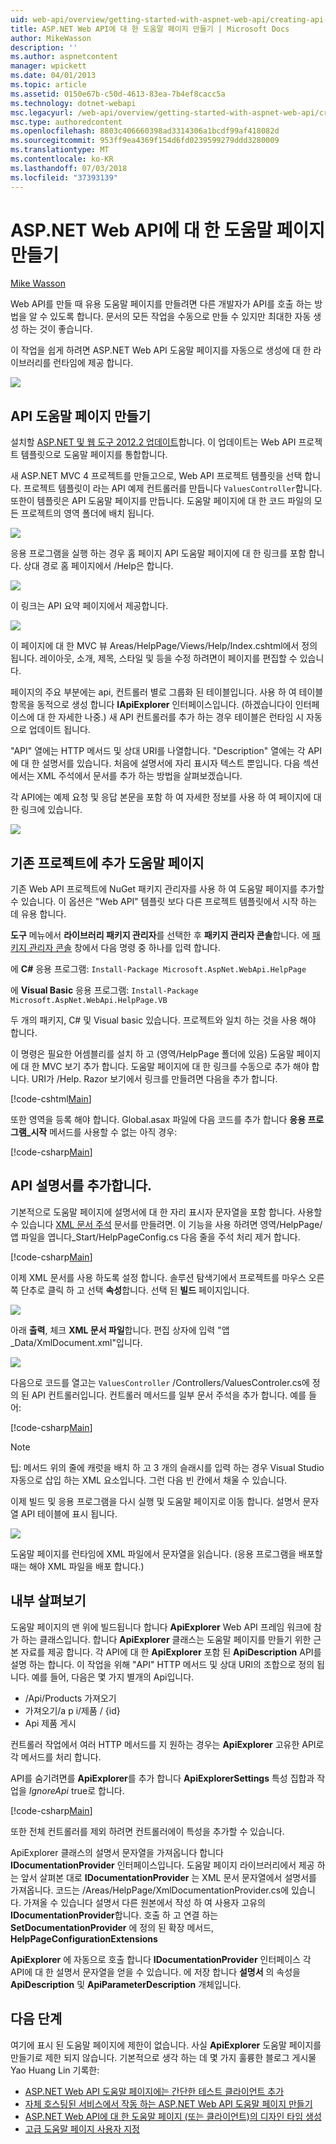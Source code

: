 ```yaml
---
uid: web-api/overview/getting-started-with-aspnet-web-api/creating-api-help-pages
title: ASP.NET Web API에 대 한 도움말 페이지 만들기 | Microsoft Docs
author: MikeWasson
description: ''
ms.author: aspnetcontent
manager: wpickett
ms.date: 04/01/2013
ms.topic: article
ms.assetid: 0150e67b-c50d-4613-83ea-7b4ef8cacc5a
ms.technology: dotnet-webapi
msc.legacyurl: /web-api/overview/getting-started-with-aspnet-web-api/creating-api-help-pages
msc.type: authoredcontent
ms.openlocfilehash: 8803c406660398ad3314306a1bcdf99af418082d
ms.sourcegitcommit: 953ff9ea4369f154d6fd0239599279ddd3280009
ms.translationtype: MT
ms.contentlocale: ko-KR
ms.lasthandoff: 07/03/2018
ms.locfileid: "37393139"
---
```

<a name="creating-help-pages-for-aspnet-web-api"></a>ASP.NET Web API에 대 한 도움말 페이지 만들기
====================
[Mike Wasson](https://github.com/MikeWasson)

Web API를 만들 때 유용 도움말 페이지를 만들려면 다른 개발자가 API를 호출 하는 방법을 알 수 있도록 합니다. 문서의 모든 작업을 수동으로 만들 수 있지만 최대한 자동 생성 하는 것이 좋습니다.

이 작업을 쉽게 하려면 ASP.NET Web API 도움말 페이지를 자동으로 생성에 대 한 라이브러리를 런타임에 제공 합니다.

![](creating-api-help-pages/_static/image1.png)

## <a name="creating-api-help-pages"></a>API 도움말 페이지 만들기

설치할 [ASP.NET 및 웹 도구 2012.2 업데이트](https://go.microsoft.com/fwlink/?LinkId=282650)합니다. 이 업데이트는 Web API 프로젝트 템플릿으로 도움말 페이지를 통합합니다.

새 ASP.NET MVC 4 프로젝트를 만들고으로, Web API 프로젝트 템플릿을 선택 합니다. 프로젝트 템플릿이 라는 API 예제 컨트롤러를 만듭니다 `ValuesController`합니다. 또한이 템플릿은 API 도움말 페이지를 만듭니다. 도움말 페이지에 대 한 코드 파일의 모든 프로젝트의 영역 폴더에 배치 됩니다.

![](creating-api-help-pages/_static/image2.png)

응용 프로그램을 실행 하는 경우 홈 페이지 API 도움말 페이지에 대 한 링크를 포함 합니다. 상대 경로 홈 페이지에서 /Help은 합니다.

![](creating-api-help-pages/_static/image3.png)

이 링크는 API 요약 페이지에서 제공합니다.

![](creating-api-help-pages/_static/image4.png)

이 페이지에 대 한 MVC 뷰 Areas/HelpPage/Views/Help/Index.cshtml에서 정의 됩니다. 레이아웃, 소개, 제목, 스타일 및 등을 수정 하려면이 페이지를 편집할 수 있습니다.

페이지의 주요 부분에는 api, 컨트롤러 별로 그룹화 된 테이블입니다. 사용 하 여 테이블 항목을 동적으로 생성 합니다 **IApiExplorer** 인터페이스입니다. (하겠습니다이 인터페이스에 대 한 자세한 나중.) 새 API 컨트롤러를 추가 하는 경우 테이블은 런타임 시 자동으로 업데이트 됩니다.

"API" 열에는 HTTP 메서드 및 상대 URI를 나열합니다. "Description" 열에는 각 API에 대 한 설명서를 있습니다. 처음에 설명서에 자리 표시자 텍스트 뿐입니다. 다음 섹션에서는 XML 주석에서 문서를 추가 하는 방법을 살펴보겠습니다.

각 API에는 예제 요청 및 응답 본문을 포함 하 여 자세한 정보를 사용 하 여 페이지에 대 한 링크에 있습니다.

![](creating-api-help-pages/_static/image5.png)

## <a name="adding-help-pages-to-an-existing-project"></a>기존 프로젝트에 추가 도움말 페이지

기존 Web API 프로젝트에 NuGet 패키지 관리자를 사용 하 여 도움말 페이지를 추가할 수 있습니다. 이 옵션은 "Web API" 템플릿 보다 다른 프로젝트 템플릿에서 시작 하는 데 유용 합니다.

**도구** 메뉴에서 **라이브러리 패키지 관리자**를 선택한 후 **패키지 관리자 콘솔**합니다. 에 [패키지 관리자 콘솔](http://docs.nuget.org/docs/start-here/using-the-package-manager-console) 창에서 다음 명령 중 하나를 입력 합니다.

에 **C#** 응용 프로그램: `Install-Package Microsoft.AspNet.WebApi.HelpPage`

에 **Visual Basic** 응용 프로그램: `Install-Package Microsoft.AspNet.WebApi.HelpPage.VB`

두 개의 패키지, C# 및 Visual basic 있습니다. 프로젝트와 일치 하는 것을 사용 해야 합니다.

이 명령은 필요한 어셈블리를 설치 하 고 (영역/HelpPage 폴더에 있음) 도움말 페이지에 대 한 MVC 보기 추가 합니다. 도움말 페이지에 대 한 링크를 수동으로 추가 해야 합니다. URI가 /Help. Razor 보기에서 링크를 만들려면 다음을 추가 합니다.

[!code-cshtml[Main](creating-api-help-pages/samples/sample1.cshtml)]

또한 영역을 등록 해야 합니다. Global.asax 파일에 다음 코드를 추가 합니다 **응용 프로그램\_시작** 메서드를 사용할 수 없는 아직 경우:

[!code-csharp[Main](creating-api-help-pages/samples/sample2.cs?highlight=4)]

## <a name="adding-api-documentation"></a>API 설명서를 추가합니다.

기본적으로 도움말 페이지에 설명서에 대 한 자리 표시자 문자열을 포함 합니다. 사용할 수 있습니다 [XML 문서 주석](https://msdn.microsoft.com/library/b2s063f7.aspx) 문서를 만들려면. 이 기능을 사용 하려면 영역/HelpPage/앱 파일을 엽니다\_Start/HelpPageConfig.cs 다음 줄을 주석 처리 제거 합니다.

[!code-csharp[Main](creating-api-help-pages/samples/sample3.cs)]

이제 XML 문서를 사용 하도록 설정 합니다. 솔루션 탐색기에서 프로젝트를 마우스 오른쪽 단추로 클릭 하 고 선택 **속성**합니다. 선택 된 **빌드** 페이지입니다.

![](creating-api-help-pages/_static/image6.png)

아래 **출력**, 체크 **XML 문서 파일**합니다. 편집 상자에 입력 "앱\_Data/XmlDocument.xml"입니다.

![](creating-api-help-pages/_static/image7.png)

다음으로 코드를 열고는 `ValuesController` /Controllers/ValuesControler.cs에 정의 된 API 컨트롤러입니다. 컨트롤러 메서드를 일부 문서 주석을 추가 합니다. 예를 들어:

[!code-csharp[Main](creating-api-help-pages/samples/sample4.cs)]

> [!NOTE]
> 팁: 메서드 위의 줄에 캐럿을 배치 하 고 3 개의 슬래시를 입력 하는 경우 Visual Studio 자동으로 삽입 하는 XML 요소입니다. 그런 다음 빈 칸에서 채울 수 있습니다.


이제 빌드 및 응용 프로그램을 다시 실행 및 도움말 페이지로 이동 합니다. 설명서 문자열 API 테이블에 표시 됩니다.

![](creating-api-help-pages/_static/image8.png)

도움말 페이지를 런타임에 XML 파일에서 문자열을 읽습니다. (응용 프로그램을 배포할 때는 해야 XML 파일을 배포 합니다.)

## <a name="under-the-hood"></a>내부 살펴보기

도움말 페이지의 맨 위에 빌드됩니다 합니다 **ApiExplorer** Web API 프레임 워크에 참가 하는 클래스입니다. 합니다 **ApiExplorer** 클래스는 도움말 페이지를 만들기 위한 근본 자료를 제공 합니다. 각 API에 대 한 **ApiExplorer** 포함 된 **ApiDescription** API를 설명 하는 합니다. 이 작업을 위해 "API" HTTP 메서드 및 상대 URI의 조합으로 정의 됩니다. 예를 들어, 다음은 몇 가지 별개의 Api입니다.

- /Api/Products 가져오기
- 가져오기/a p i/제품 / {id}
- Api 제품 게시

컨트롤러 작업에서 여러 HTTP 메서드를 지 원하는 경우는 **ApiExplorer** 고유한 API로 각 메서드를 처리 합니다.

API를 숨기려면를 **ApiExplorer**를 추가 합니다 **ApiExplorerSettings** 특성 집합과 작업을 *IgnoreApi* true로 합니다.

[!code-csharp[Main](creating-api-help-pages/samples/sample5.cs)]

또한 전체 컨트롤러를 제외 하려면 컨트롤러에이 특성을 추가할 수 있습니다.

ApiExplorer 클래스의 설명서 문자열을 가져옵니다 합니다 **IDocumentationProvider** 인터페이스입니다. 도움말 페이지 라이브러리에서 제공 하는 앞서 살펴본 대로 **IDocumentationProvider** 는 XML 문서 문자열에서 설명서를 가져옵니다. 코드는 /Areas/HelpPage/XmlDocumentationProvider.cs에 있습니다. 가져올 수 있습니다 설명서 다른 원본에서 작성 하 여 사용자 고유의 **IDocumentationProvider**합니다. 호출 하 고 연결 하는 **SetDocumentationProvider** 에 정의 된 확장 메서드, **HelpPageConfigurationExtensions**

**ApiExplorer** 에 자동으로 호출 합니다 **IDocumentationProvider** 인터페이스 각 API에 대 한 설명서 문자열을 얻을 수 있습니다. 에 저장 합니다 **설명서** 의 속성을 **ApiDescription** 및 **ApiParameterDescription** 개체입니다.

## <a name="next-steps"></a>다음 단계

여기에 표시 된 도움말 페이지에 제한이 없습니다. 사실 **ApiExplorer** 도움말 페이지를 만들기로 제한 되지 않습니다. 기본적으로 생각 하는 데 몇 가지 훌륭한 블로그 게시물 Yao Huang Lin 기록한:

- [ASP.NET Web API 도움말 페이지에는 간단한 테스트 클라이언트 추가](https://blogs.msdn.com/b/yaohuang1/archive/2012/12/02/adding-a-simple-test-client-to-asp-net-web-api-help-page.aspx)
- [자체 호스팅된 서비스에서 작동 하는 ASP.NET Web API 도움말 페이지 만들기](https://blogs.msdn.com/b/yaohuang1/archive/2012/12/20/making-asp-net-web-api-help-page-work-on-self-hosted-services.aspx)
- [ASP.NET Web API에 대 한 도움말 페이지 (또는 클라이언트)의 디자인 타임 생성](https://blogs.msdn.com/b/yaohuang1/archive/2013/01/20/design-time-generation-of-help-page-or-proxy-for-asp-net-web-api.aspx)
- [고급 도움말 페이지 사용자 지정](https://blogs.msdn.com/b/yaohuang1/archive/2012/12/10/asp-net-web-api-help-page-part-3-advanced-help-page-customizations.aspx)
